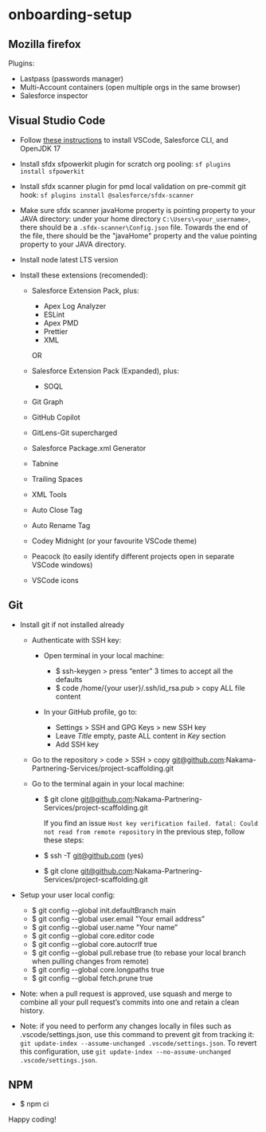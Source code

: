 # onboarding-setup

## Mozilla firefox

Plugins:

-   Lastpass (passwords manager)
-   Multi-Account containers (open multiple orgs in the same browser)
-   Salesforce inspector

## Visual Studio Code

-   Follow [these instructions](https://developer.salesforce.com/tools/vscode/en/getting-started/install) to install VSCode, Salesforce CLI, and OpenJDK 17
-   Install sfdx sfpowerkit plugin for scratch org pooling: `sf plugins install sfpowerkit`
-   Install sfdx scanner plugin for pmd local validation on pre-commit git hook: `sf plugins install @salesforce/sfdx-scanner`
-   Make sure sfdx scanner javaHome property is pointing property to your JAVA directory: under your home directory `C:\Users\<your_username>`, there should be a `.sfdx-scanner\Config.json` file. Towards the end of the file, there should be the "javaHome" property and the value pointing property to your JAVA directory.
-   Install node latest LTS version
-   Install these extensions (recomended):

    -   Salesforce Extension Pack, plus:
        -   Apex Log Analyzer
        -   ESLint
        -   Apex PMD
        -   Prettier
        -   XML

        OR

    -   Salesforce Extension Pack (Expanded), plus:
        -   SOQL

    -   Git Graph
    -   GitHub Copilot
    -   GitLens-Git supercharged
    -   Salesforce Package.xml Generator
    -   Tabnine
    -   Trailing Spaces
    -   XML Tools
    -   Auto Close Tag
    -   Auto Rename Tag
    -   Codey Midnight (or your favourite VSCode theme)
    -   Peacock (to easily identify different projects open in separate VSCode windows)
    -   VSCode icons

## Git

-   Install git if not installed already

    -   Authenticate with SSH key:

        -   Open terminal in your local machine:

            -   $ ssh-keygen > press “enter” 3 times to accept all the defaults
            -   $ code /home/{your user}/.ssh/id_rsa.pub > copy ALL file content

        -   In your GitHub profile, go to:
            -   Settings > SSH and GPG Keys > new SSH key
            -   Leave _Title_ empty, paste ALL content in _Key_ section
            -   Add SSH key

    -   Go to the repository > code > SSH > copy git@github.com:Nakama-Partnering-Services/project-scaffolding.git

    -   Go to the terminal again in your local machine:
        -   $ git clone git@github.com:Nakama-Partnering-Services/project-scaffolding.git

            If you find an issue `Host key verification failed. fatal: Could not read from remote repository` in the previous step, follow these steps:

        - $ ssh -T git@github.com (yes)
        - $ git clone git@github.com:Nakama-Partnering-Services/project-scaffolding.git

-   Setup your user local config:
    -   $ git config --global init.defaultBranch main
    -   $ git config --global user.email "Your email address”
    -   $ git config --global user.name "Your name”
    -   $ git config --global core.editor code
    -   $ git config --global core.autocrlf true
    -   $ git config --global pull.rebase true (to rebase your local branch when pulling changes from remote)
    -   $ git config --global core.longpaths true
    -   $ git config --global fetch.prune true

-   Note: when a pull request is approved, use squash and merge to combine all your pull request’s commits into one and retain a clean history.

-   Note: if you need to perform any changes locally in files such as .vscode/settings.json, use this command to prevent git from tracking it: `git update-index --assume-unchanged .vscode/settings.json`. To revert this configuration, use `git update-index --no-assume-unchanged .vscode/settings.json`.

## NPM

-   $ npm ci

Happy coding!

